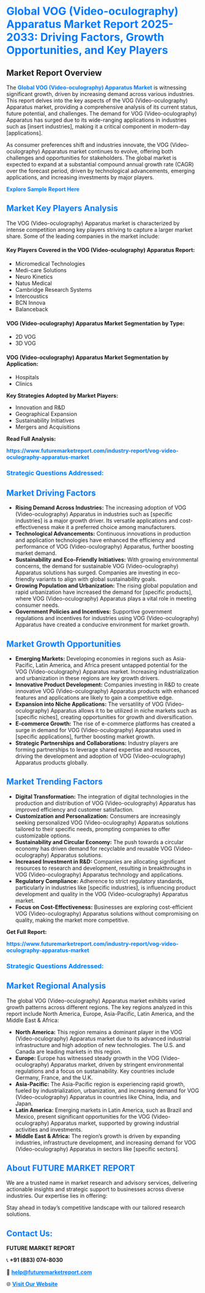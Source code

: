 <h1 style="color: #007BFF;">Global VOG (Video-oculography) Apparatus Market Report 2025-2033: Driving Factors, Growth Opportunities, and Key Players</h1>

<section id="overview">
<h2>Market Report Overview</h2>
<p>The <a href="https://www.futuremarketreport.com/industry-report/vog-video-oculography-apparatus-market" style="color: #007BFF; text-decoration: none;"><strong>Global VOG (Video-oculography) Apparatus Market</strong></a> is witnessing significant growth, driven by increasing demand across various industries. This report delves into the key aspects of the VOG (Video-oculography) Apparatus market, providing a comprehensive analysis of its current status, future potential, and challenges. The demand for VOG (Video-oculography) Apparatus has surged due to its wide-ranging applications in industries such as [insert industries], making it a critical component in modern-day [applications].</p>
<p>As consumer preferences shift and industries innovate, the VOG (Video-oculography) Apparatus market continues to evolve, offering both challenges and opportunities for stakeholders. The global market is expected to expand at a substantial compound annual growth rate (CAGR) over the forecast period, driven by technological advancements, emerging applications, and increasing investments by major players.</p>
</section>

<section id="overview">
<p><a href="https://www.futuremarketreport.com/request-sample/reportId=80177" style="color: #007BFF; text-decoration: none;"><strong>Explore Sample Report Here</strong></a></p>
</section>

<section id="key-players">
<h2 style="color: #007BFF;">Market Key Players Analysis</h2>
<p>The VOG (Video-oculography) Apparatus market is characterized by intense competition among key players striving to capture a larger market share. Some of the leading companies in the market include:</p>
<h4>Key Players Covered in the VOG (Video-oculography) Apparatus Report:</h4>
<ul><li>Micromedical Technologies</li><li>Medi-care Solutions</li><li>Neuro Kinetics</li><li>Natus Medical</li><li>Cambridge Research Systems</li><li>Intercoustics</li><li>BCN Innova</li><li>Balanceback</li></ul>
<h4>VOG (Video-oculography) Apparatus Market Segmentation by Type:</h4>
<ul><li>2D VOG</li><li>3D VOG</li></ul>

<h4>VOG (Video-oculography) Apparatus Market Segmentation by Application:</h4>
<ul><li>Hospitals</li><li>Clinics</li></ul>
<p><strong>Key Strategies Adopted by Market Players:</strong></p>
<ul>
<li>Innovation and R&D</li>
<li>Geographical Expansion</li>
<li>Sustainability Initiatives</li>
<li>Mergers and Acquisitions</li>
</ul>
</section>

<section>
<p><strong>Read Full Analysis: </strong></p><a href="https://www.futuremarketreport.com/industry-report/vog-video-oculography-apparatus-market" style="color: #007BFF; text-decoration: none;"><strong>https://www.futuremarketreport.com/industry-report/vog-video-oculography-apparatus-market</strong></a>
<h3 style="color: #007BFF;">Strategic Questions Addressed:</h3>
</section>

<section id="driving-factors">
<h2 style="color: #007BFF;">Market Driving Factors</h2>
<ul>
<li><strong>Rising Demand Across Industries:</strong> The increasing adoption of VOG (Video-oculography) Apparatus in industries such as [specific industries] is a major growth driver. Its versatile applications and cost-effectiveness make it a preferred choice among manufacturers.</li>
<li><strong>Technological Advancements:</strong> Continuous innovations in production and application technologies have enhanced the efficiency and performance of VOG (Video-oculography) Apparatus, further boosting market demand.</li>
<li><strong>Sustainability and Eco-Friendly Initiatives:</strong> With growing environmental concerns, the demand for sustainable VOG (Video-oculography) Apparatus solutions has surged. Companies are investing in eco-friendly variants to align with global sustainability goals.</li>
<li><strong>Growing Population and Urbanization:</strong> The rising global population and rapid urbanization have increased the demand for [specific products], where VOG (Video-oculography) Apparatus plays a vital role in meeting consumer needs.</li>
<li><strong>Government Policies and Incentives:</strong> Supportive government regulations and incentives for industries using VOG (Video-oculography) Apparatus have created a conducive environment for market growth.</li>
</ul>
</section>

<section id="growth-opportunities">
<h2 style="color: #007BFF;">Market Growth Opportunities</h2>
<ul>
<li><strong>Emerging Markets:</strong> Developing economies in regions such as Asia-Pacific, Latin America, and Africa present untapped potential for the VOG (Video-oculography) Apparatus market. Increasing industrialization and urbanization in these regions are key growth drivers.</li>
<li><strong>Innovative Product Development:</strong> Companies investing in R&D to create innovative VOG (Video-oculography) Apparatus products with enhanced features and applications are likely to gain a competitive edge.</li>
<li><strong>Expansion into Niche Applications:</strong> The versatility of VOG (Video-oculography) Apparatus allows it to be utilized in niche markets such as [specific niches], creating opportunities for growth and diversification.</li>
<li><strong>E-commerce Growth:</strong> The rise of e-commerce platforms has created a surge in demand for VOG (Video-oculography) Apparatus used in [specific applications], further boosting market growth.</li>
<li><strong>Strategic Partnerships and Collaborations:</strong> Industry players are forming partnerships to leverage shared expertise and resources, driving the development and adoption of VOG (Video-oculography) Apparatus products globally.</li>
</ul>
</section>

<section id="trending-factors">
<h2 style="color: #007BFF;">Market Trending Factors</h2>
<ul>
<li><strong>Digital Transformation:</strong> The integration of digital technologies in the production and distribution of VOG (Video-oculography) Apparatus has improved efficiency and customer satisfaction.</li>
<li><strong>Customization and Personalization:</strong> Consumers are increasingly seeking personalized VOG (Video-oculography) Apparatus solutions tailored to their specific needs, prompting companies to offer customizable options.</li>
<li><strong>Sustainability and Circular Economy:</strong> The push towards a circular economy has driven demand for recyclable and reusable VOG (Video-oculography) Apparatus solutions.</li>
<li><strong>Increased Investment in R&D:</strong> Companies are allocating significant resources to research and development, resulting in breakthroughs in VOG (Video-oculography) Apparatus technology and applications.</li>
<li><strong>Regulatory Compliance:</strong> Adherence to strict regulatory standards, particularly in industries like [specific industries], is influencing product development and quality in the VOG (Video-oculography) Apparatus market.</li>
<li><strong>Focus on Cost-Effectiveness:</strong> Businesses are exploring cost-efficient VOG (Video-oculography) Apparatus solutions without compromising on quality, making the market more competitive.</li>
</ul>
</section>

<section>
<p><strong>Get Full Report: </strong></p><a href="https://www.futuremarketreport.com/industry-report/vog-video-oculography-apparatus-market" style="color: #007BFF; text-decoration: none;"><strong>https://www.futuremarketreport.com/industry-report/vog-video-oculography-apparatus-market</strong></a>
<h3 style="color: #007BFF;">Strategic Questions Addressed:</h3>
</section>


<section id="regional-analysis">
<h2 style="color: #007BFF;">Market Regional Analysis</h2>
<p>The global VOG (Video-oculography) Apparatus market exhibits varied growth patterns across different regions. The key regions analyzed in this report include North America, Europe, Asia-Pacific, Latin America, and the Middle East & Africa:</p>
<ul>
<li><strong>North America:</strong> This region remains a dominant player in the VOG (Video-oculography) Apparatus market due to its advanced industrial infrastructure and high adoption of new technologies. The U.S. and Canada are leading markets in this region.</li>
<li><strong>Europe:</strong> Europe has witnessed steady growth in the VOG (Video-oculography) Apparatus market, driven by stringent environmental regulations and a focus on sustainability. Key countries include Germany, France, and the U.K.</li>
<li><strong>Asia-Pacific:</strong> The Asia-Pacific region is experiencing rapid growth, fueled by industrialization, urbanization, and increasing demand for VOG (Video-oculography) Apparatus in countries like China, India, and Japan.</li>
<li><strong>Latin America:</strong> Emerging markets in Latin America, such as Brazil and Mexico, present significant opportunities for the VOG (Video-oculography) Apparatus market, supported by growing industrial activities and investments.</li>
<li><strong>Middle East & Africa:</strong> The region’s growth is driven by expanding industries, infrastructure development, and increasing demand for VOG (Video-oculography) Apparatus in sectors like [specific sectors].</li>
</ul>
</section>

<footer>
<h2 style="color: #007BFF;">About FUTURE MARKET REPORT</h2>
<p>We are a trusted name in market research and advisory services, delivering actionable insights and strategic support to businesses across diverse industries. Our expertise lies in offering:</p>

<p>Stay ahead in today’s competitive landscape with our tailored research solutions.</p>

<h2 style="color: #007BFF;">Contact Us:</h2>
<p><strong>FUTURE MARKET REPORT</strong></p>
<p>📞 <strong>+91 (883) 074-8030</strong></p>
<p>📧 <strong><a href="mailto:help@futuremarketreport.com" style="color: #007BFF;">help@futuremarketreport.com</a></strong></p>
<p>🌐 <strong><a href="https://www.futuremarketreport.com/" style="color: #007BFF;">Visit Our Website</a></strong></p>
</footer>